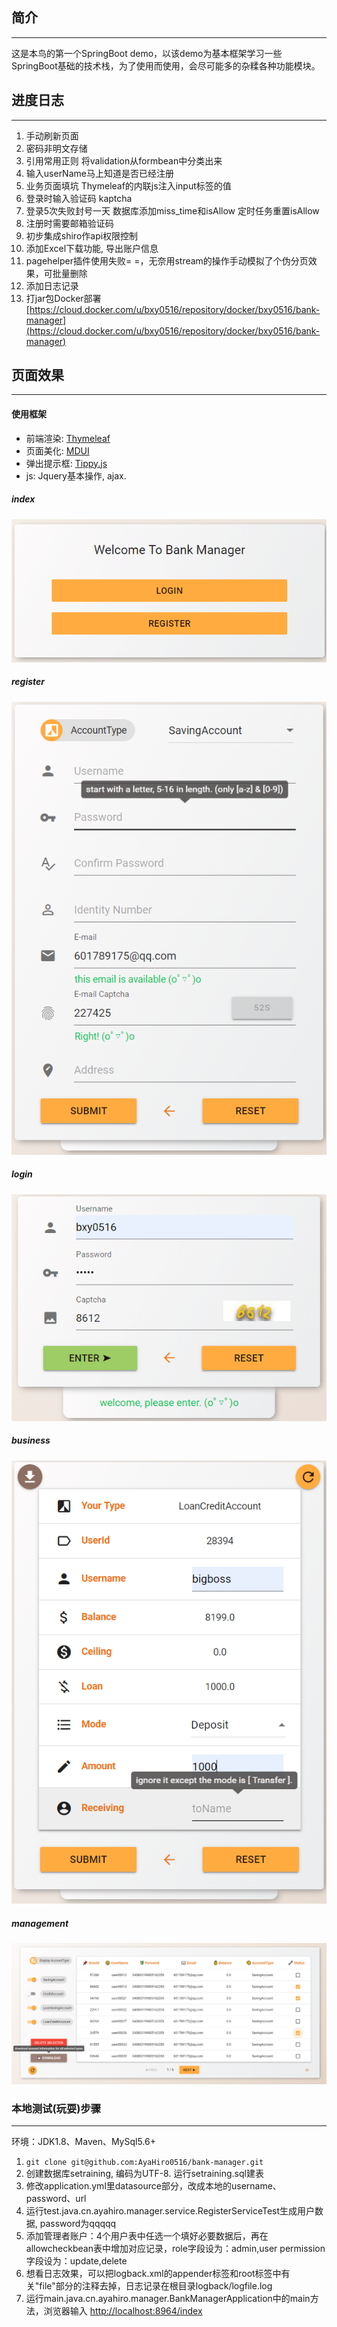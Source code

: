 ## 简介
---
这是本鸟的第一个SpringBoot demo，以该demo为基本框架学习一些SpringBoot基础的技术栈，为了使用而使用，会尽可能多的杂糅各种功能模块。

## 进度日志
---
1. 手动刷新页面
2. 密码非明文存储
3. 引用常用正则  将validation从formbean中分类出来
4. 输入userName马上知道是否已经注册
5. 业务页面填坑 Thymeleaf的内联js注入input标签的值
6. 登录时输入验证码 kaptcha
7. 登录5次失败封号一天 数据库添加miss_time和isAllow  定时任务重置isAllow
8. 注册时需要邮箱验证码
9. 初步集成shiro作api权限控制
10. 添加Excel下载功能, 导出账户信息
11. pagehelper插件使用失败= =，无奈用stream的操作手动模拟了个伪分页效果，可批量删除
12. 添加日志记录
13. 打jar包Docker部署
[https://cloud.docker.com/u/bxy0516/repository/docker/bxy0516/bank-manager](https://cloud.docker.com/u/bxy0516/repository/docker/bxy0516/bank-manager)

## 页面效果
---
#### 使用框架
- 前端渲染: [Thymeleaf](https://www.jianshu.com/p/f79a98173677 "Thymeleaf")
- 页面美化: [MDUI](https://www.mdui.org/docs/ "MDUI")
- 弹出提示框: [Tippy.js](https://atomiks.github.io/tippyjs/ "Tippy.js")
- js: Jquery基本操作, ajax.

##### index
![index](页面截图/index.png 'index')
##### register
![register](页面截图/register.png 'register')
##### login
![login](页面截图/login.png 'login')
##### business
![business](页面截图/business.png 'business')
##### management
![management](页面截图/management.png 'management')

### 本地测试(玩耍)步骤
---
环境：JDK1.8、Maven、MySql5.6+  
1. ```git clone git@github.com:AyaHiro0516/bank-manager.git```
2. 创建数据库setraining, 编码为UTF-8. 运行setraining.sql建表
3. 修改application.yml里datasource部分，改成本地的username、password、url
4. 运行test.java.cn.ayahiro.manager.service.RegisterServiceTest生成用户数据, password为qqqqq
5. 添加管理者账户：4个用户表中任选一个填好必要数据后，再在allowcheckbean表中增加对应记录，role字段设为：admin,user   permission字段设为：update,delete
6. 想看日志效果，可以把logback.xml的appender标签和root标签中有关"file"部分的注释去掉，日志记录在根目录logback/logfile.log
7. 运行main.java.cn.ayahiro.manager.BankManagerApplication中的main方法，浏览器输入
[http://localhost:8964/index](http://localhost:8080/index)
